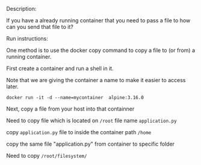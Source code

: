 Description:

If you have a already running container that you need to pass a file to how can you send that file to it?

Run instructions:

One method is to use the docker copy command to copy a file to (or from) a running container.

First create a container and run a shell in it.

Note that we are giving the container a name to make it easier to access later.

`docker run -it -d --name=mycontainer  alpine:3.16.0`

Next, copy a file from your host into that containner

Need to copy file which is located on `/root` file name `application.py`

copy `application.py` file to inside the container path `/home`

copy the same file "application.py" from container to specific folder

Need to copy `/root/filesystem/`
